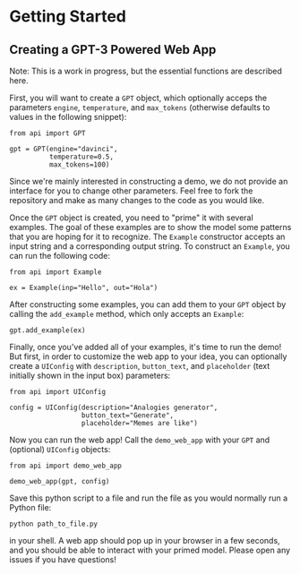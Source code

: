 # Getting Started

## Creating a GPT-3 Powered Web App

Note: This is a work in progress, but the essential functions are described here.

First, you will want to create a `GPT` object, which optionally acceps the parameters `engine`, `temperature`, and `max_tokens` (otherwise defaults to values in the following snippet):

```
from api import GPT

gpt = GPT(engine="davinci",
          temperature=0.5,
          max_tokens=100)
```

Since we're mainly interested in constructing a demo, we do not provide an interface for you to change other parameters. Feel free to fork the repository and make as many changes to the code as you would like.

Once the `GPT` object is created, you need to "prime" it with several examples. The goal of these examples are to show the model some patterns that you are hoping for it to recognize. The `Example` constructor accepts an input string and a corresponding output string. To construct an `Example`, you can run the following code:

```
from api import Example

ex = Example(inp="Hello", out="Hola")
```

After constructing some examples, you can add them to your `GPT` object by calling the `add_example` method, which only accepts an `Example`:

```
gpt.add_example(ex)
```

Finally, once you've added all of your examples, it's time to run the demo! But first, in order to customize the web app to your idea, you can optionally create a `UIConfig` with `description`, `button_text`, and `placeholder` (text initially shown in the input box) parameters:

```
from api import UIConfig

config = UIConfig(description="Analogies generator",
                  button_text="Generate",
                  placeholder="Memes are like")
```

Now you can run the web app! Call the `demo_web_app` with your `GPT` and (optional) `UIConfig` objects:

```
from api import demo_web_app

demo_web_app(gpt, config)
```

Save this python script to a file and run the file as you would normally run a Python file:

`python path_to_file.py`

in your shell. A web app should pop up in your browser in a few seconds, and you should be able to interact with your primed model. Please open any issues if you have questions!

